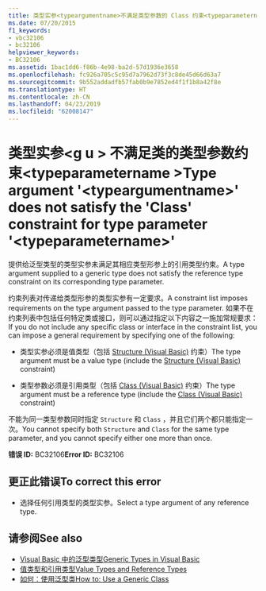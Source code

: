 ```yaml
---
title: 类型实参<typeargumentname>不满足类型参数的 Class 约束<typeparametername>
ms.date: 07/20/2015
f1_keywords:
- vbc32106
- bc32106
helpviewer_keywords:
- BC32106
ms.assetid: 1bac1dd6-f86b-4e98-ba2d-57d1936e3658
ms.openlocfilehash: fc926a705c5c95d7a7962d73f3c8de45d66d63a7
ms.sourcegitcommit: 9b552addadfb57fab0b9e7852ed4f1f1b8a42f8e
ms.translationtype: HT
ms.contentlocale: zh-CN
ms.lasthandoff: 04/23/2019
ms.locfileid: "62008147"
---
```

# <a name="type-argument-typeargumentname-does-not-satisfy-the-class-constraint-for-type-parameter-typeparametername"></a><span data-ttu-id="00ccb-102">类型实参\<g u > 不满足类的类型参数约束\<typeparametername ></span><span class="sxs-lookup"><span data-stu-id="00ccb-102">Type argument '\<typeargumentname>' does not satisfy the 'Class' constraint for type parameter '\<typeparametername>'</span></span>
<span data-ttu-id="00ccb-103">提供给泛型类型的类型实参未满足其相应类型形参上的引用类型约束。</span><span class="sxs-lookup"><span data-stu-id="00ccb-103">A type argument supplied to a generic type does not satisfy the reference type constraint on its corresponding type parameter.</span></span>  
  
 <span data-ttu-id="00ccb-104">约束列表对传递给类型形参的类型实参有一定要求。</span><span class="sxs-lookup"><span data-stu-id="00ccb-104">A constraint list imposes requirements on the type argument passed to the type parameter.</span></span> <span data-ttu-id="00ccb-105">如果不在约束列表中包括任何特定类或接口，则可以通过指定以下内容之一施加常规要求：</span><span class="sxs-lookup"><span data-stu-id="00ccb-105">If you do not include any specific class or interface in the constraint list, you can impose a general requirement by specifying one of the following:</span></span>  
  
- <span data-ttu-id="00ccb-106">类型实参必须是值类型（包括 [Structure (Visual Basic)](../../visual-basic/language-reference/statements/structure-statement.md) 约束）</span><span class="sxs-lookup"><span data-stu-id="00ccb-106">The type argument must be a value type (include the [Structure (Visual Basic)](../../visual-basic/language-reference/statements/structure-statement.md) constraint)</span></span>  
  
- <span data-ttu-id="00ccb-107">类型参数必须是引用类型（包括 [Class (Visual Basic)](../../visual-basic/language-reference/statements/class-statement.md) 约束）</span><span class="sxs-lookup"><span data-stu-id="00ccb-107">The type argument must be a reference type (include the [Class (Visual Basic)](../../visual-basic/language-reference/statements/class-statement.md) constraint)</span></span>  
  
 <span data-ttu-id="00ccb-108">不能为同一类型参数同时指定 `Structure` 和 `Class` ，并且它们两个都只能指定一次。</span><span class="sxs-lookup"><span data-stu-id="00ccb-108">You cannot specify both `Structure` and `Class` for the same type parameter, and you cannot specify either one more than once.</span></span>  
  
 <span data-ttu-id="00ccb-109">**错误 ID:** BC32106</span><span class="sxs-lookup"><span data-stu-id="00ccb-109">**Error ID:** BC32106</span></span>  
  
## <a name="to-correct-this-error"></a><span data-ttu-id="00ccb-110">更正此错误</span><span class="sxs-lookup"><span data-stu-id="00ccb-110">To correct this error</span></span>  
  
- <span data-ttu-id="00ccb-111">选择任何引用类型的类型实参。</span><span class="sxs-lookup"><span data-stu-id="00ccb-111">Select a type argument of any reference type.</span></span>  
  
## <a name="see-also"></a><span data-ttu-id="00ccb-112">请参阅</span><span class="sxs-lookup"><span data-stu-id="00ccb-112">See also</span></span>

- [<span data-ttu-id="00ccb-113">Visual Basic 中的泛型类型</span><span class="sxs-lookup"><span data-stu-id="00ccb-113">Generic Types in Visual Basic</span></span>](../../visual-basic/programming-guide/language-features/data-types/generic-types.md)
- [<span data-ttu-id="00ccb-114">值类型和引用类型</span><span class="sxs-lookup"><span data-stu-id="00ccb-114">Value Types and Reference Types</span></span>](../../visual-basic/programming-guide/language-features/data-types/value-types-and-reference-types.md)
- [<span data-ttu-id="00ccb-115">如何：使用泛型类</span><span class="sxs-lookup"><span data-stu-id="00ccb-115">How to: Use a Generic Class</span></span>](../../visual-basic/programming-guide/language-features/data-types/how-to-use-a-generic-class.md)

